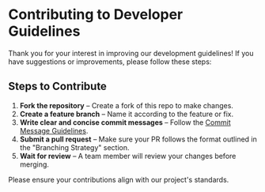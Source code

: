 # Contributing to Developer Guidelines

Thank you for your interest in improving our development guidelines! If you have suggestions or improvements, please follow these steps:

## Steps to Contribute
1. **Fork the repository** – Create a fork of this repo to make changes.
2. **Create a feature branch** – Name it according to the feature or fix.
3. **Write clear and concise commit messages** – Follow the [Commit Message Guidelines](#commit-message-guidelines).
4. **Submit a pull request** – Make sure your PR follows the format outlined in the "Branching Strategy" section.
5. **Wait for review** – A team member will review your changes before merging.

Please ensure your contributions align with our project's standards.
